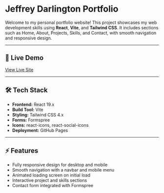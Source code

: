 # Jeffrey Darlington Portfolio

Welcome to my personal portfolio website! This project showcases my web development skills using **React**, **Vite**, and **Tailwind CSS**. It includes sections such as Home, About, Projects, Skills, and Contact, with smooth navigation and responsive design.

---

## 🔗 Live Demo

[View Live Site](https://jeffreydarlington.github.io/jeffreydarlington-portfolio/)

---

## 🛠 Tech Stack

- **Frontend:** React 19.x  
- **Build Tool:** Vite  
- **Styling:** Tailwind CSS 4.x  
- **Forms:** Formspree  
- **Icons:** react-icons, react-social-icons  
- **Deployment:** GitHub Pages  

---

## ⚡ Features

- Fully responsive design for desktop and mobile  
- Smooth navigation with a navbar and mobile menu  
- Animated loading screen on initial load  
- Interactive project and skills sections  
- Contact form integrated with Formspree  


